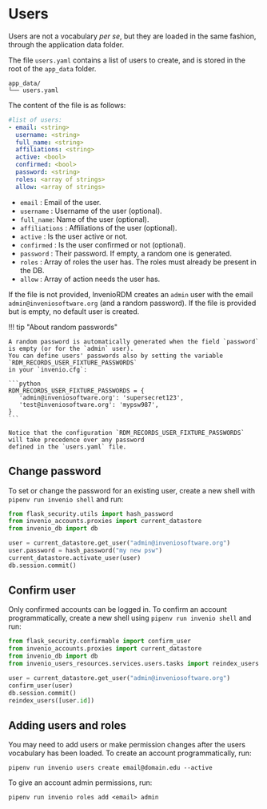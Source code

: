 # Users

Users are not a vocabulary *per se*, but they are loaded in the same fashion,
through the application data folder.

The file `users.yaml` contains a list of users to create, and is stored in the
root of the `app_data` folder.

```
app_data/
└── users.yaml
```

The content of the file is as follows:

```yaml
#list of users:
- email: <string>
  username: <string>
  full_name: <string>
  affiliations: <string>
  active: <bool>
  confirmed: <bool>
  password: <string>
  roles: <array of strings>
  allow: <array of strings>
```

- `email` : Email of the user.
- `username` : Username of the user (optional).
- `full_name`: Name of the user (optional).
- `affiliations` : Affiliations of the user (optional).
- `active` : Is the user active or not.
- `confirmed` : Is the user confirmed or not (optional).
- `password` : Their password. If empty, a random one is generated.
- `roles` : Array of roles the user has. The roles must already be present in the DB.
- `allow` : Array of action needs the user has.

If the file is not provided, InvenioRDM creates an `admin` user with the email
`admin@inveniosoftware.org` (and a random password). If the file is provided
but is empty, no default user is created.

!!! tip "About random passwords"

    A random password is automatically generated when the field `password` is empty (or for the `admin` user).
    You can define users' passwords also by setting the variable `RDM_RECORDS_USER_FIXTURE_PASSWORDS`
    in your `invenio.cfg`:

    ```python
    RDM_RECORDS_USER_FIXTURE_PASSWORDS = {
       'admin@inveniosoftware.org': 'supersecret123',
       'test@inveniosoftware.org': 'mypsw987',
    }
    ```

    Notice that the configuration `RDM_RECORDS_USER_FIXTURE_PASSWORDS` will take precedence over any password
    defined in the `users.yaml` file.

## Change password

To set or change the password for an existing user, create a new shell with `pipenv run invenio shell` and run:

```python
from flask_security.utils import hash_password
from invenio_accounts.proxies import current_datastore
from invenio_db import db

user = current_datastore.get_user("admin@inveniosoftware.org")
user.password = hash_password("my new psw")
current_datastore.activate_user(user)
db.session.commit()
```

## Confirm user

Only confirmed accounts can be logged in. To confirm an account programmatically, create a new shell using `pipenv run invenio shell` and
run:

```python
from flask_security.confirmable import confirm_user
from invenio_accounts.proxies import current_datastore
from invenio_db import db
from invenio_users_resources.services.users.tasks import reindex_users

user = current_datastore.get_user("admin@inveniosoftware.org")
confirm_user(user)
db.session.commit()
reindex_users([user.id])

```

## Adding users and roles

You may need to add users or make permission changes after the users vocabulary has been loaded. To create an account programmatically, run:

```shell
pipenv run invenio users create email@domain.edu --active
```

To give an account admin permissions, run:

```shell
pipenv run invenio roles add <email> admin
```
